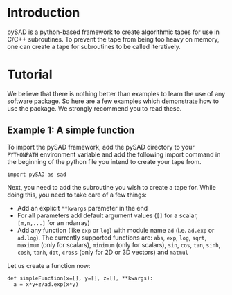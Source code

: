 # Introduction

pySAD is a python-based framework to create algorithmic tapes for use in C/C++
subroutines. To prevent the tape from being too heavy on memory, one can create
a tape for subroutines to be called iteratively.

# Tutorial

We believe that there is nothing better than examples to learn the use of any
software package. So here are a few examples which demonstrate how to use the
package. We strongly recommend you to read these.

## Example 1: A simple function

To import the pySAD framework, add the pySAD directory to your `PYTHONPATH`
environment variable and add the following import command in the beginning
of the python file you intend to create your tape from.
```
import pySAD as sad
```
Next, you need to add the subroutine you wish to create a tape for. While doing
this, you need to take care of a few things:
- Add an explicit `**kwargs` parameter in the end
- For all parameters add default argument values (`[]` for a scalar, `[m,n,...]`
for an ndarray)
- Add any function (like `exp` or `log`) with module name `ad` (i.e.
`ad.exp` or `ad.log`). The currently supported functions are:
`abs`, `exp`, `log`, `sqrt`, `maximum` (only for scalars),
`minimum` (only for scalars), `sin`, `cos`, `tan`, `sinh`, `cosh`, `tanh`,
`dot`, `cross` (only for 2D or 3D vectors) and `matmul`

Let us create a function now:
```
def simpleFunction(x=[], y=[], z=[], **kwargs):
  a = x*y+z/ad.exp(x*y)
```
